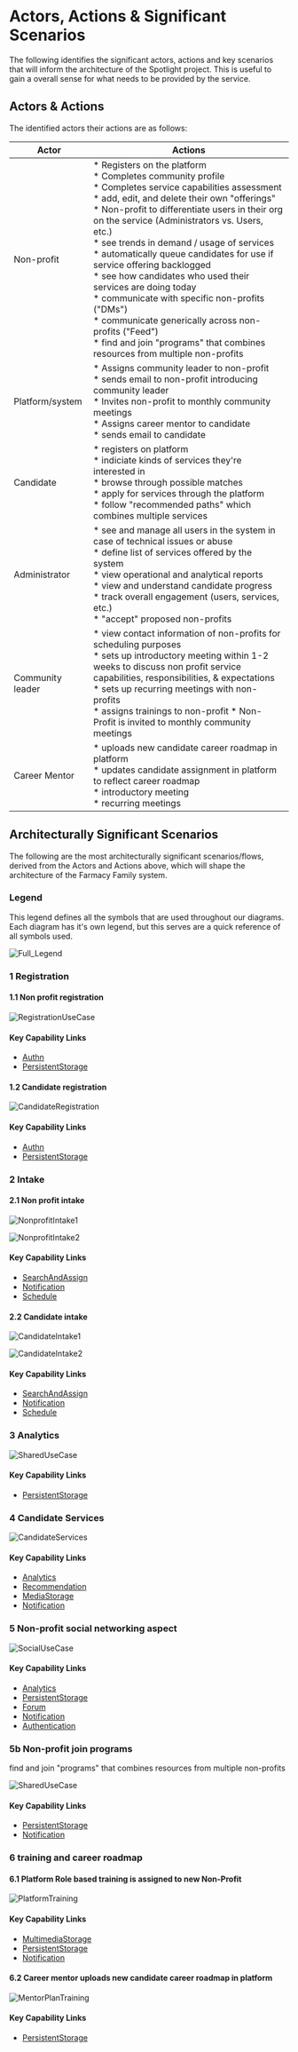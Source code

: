 # Actors, Actions & Significant Scenarios

The following identifies the significant actors, actions and key scenarios that will inform the architecture of the Spotlight project. This is useful to gain a overall sense for what needs to be provided by the service.
## Actors & Actions

The identified actors their actions are as follows:

| Actor                  | Actions                                                      |
| ---------------------- | ------------------------------------------------------------ |
| Non-profit  | * Registers on the platform<br />* Completes community profile <br />* Completes service capabilities assessment<br />* add, edit, and delete their own "offerings"<br /> * Non-profit to differentiate users in their org on the service (Administrators vs. Users, etc.)<br />* see trends in demand / usage of services<br />* automatically queue candidates for use if service offering backlogged<br />* see how candidates who used their services are doing today<br />* communicate with specific non-profits ("DMs")<br />* communicate generically across non-profits ("Feed")<br />* find and join "programs" that combines resources from multiple non-profits<br />|
| Platform/system          | * Assigns community leader to non-profit<br />* sends email to non-profit introducing community leader<br />* Invites non-profit to monthly community meetings<br />* Assigns career mentor to candidate<br />* sends email to candidate|
| Candidate       | * registers on platform <br />* indiciate kinds of services they're interested in<br />* browse through possible matches <br />* apply for services through the platform<br />* follow "recommended paths" which combines multiple services |
| Administrator              | * see and manage all users in the system in case of technical issues or abuse<br />* define list of services offered by the system<br />* view operational and analytical reports <br />* view and understand candidate progress<br />* track overall engagement (users, services, etc.)<br />* "accept" proposed non-profits<br />|
| Community leader           | * view contact information of non-profits for scheduling purposes<br />* sets up introductory meeting within 1-2 weeks to discuss non profit service capabilities, responsibilities, & expectations <br />* sets up recurring meetings with non-profits <br />* assigns trainings to non-profit * Non-Profit is invited to monthly community meetings |
| Career Mentor          | * uploads new candidate career roadmap in platform	<br />* updates candidate assignment in platform to reflect career roadmap	<br />* introductory meeting <br />* recurring meetings<br /> |


## Architecturally Significant Scenarios

The following are the most architecturally significant scenarios/flows, derived from the Actors and Actions above, which will shape the architecture of the Farmacy Family system.

### Legend
This legend defines all the symbols that are used throughout our diagrams. Each diagram has it's own legend, but this serves are a quick reference of all symbols used.

![Full_Legend](./assets/Full_Legend.png)

### 1 Registration 
#### 1.1 Non profit registration

![RegistrationUseCase](./assets/RegistrationUseCase.png)

#### Key Capability Links
- [Authn](./Key%20Capabilities/Core/Authentication.md)
- [PersistentStorage](./Key%20Capabilities/Core/PersistentStorage.md)

#### 1.2 Candidate registration
![CandidateRegistration](./assets/CandidateRegistration.png)

#### Key Capability Links
- [Authn](./Key%20Capabilities/Core/Authentication.md)
- [PersistentStorage](./Key%20Capabilities/Core/PersistentStorage.md)


### 2 Intake

#### 2.1 Non profit intake
![NonprofitIntake1](./assets/Spotlight%20-%20Non-profit%20Intake%20-%201.png)

![NonprofitIntake2](./assets/Spotlight%20-%20Non-profit%20Intake%20-2.png)

#### Key Capability Links
- [SearchAndAssign](./Key%20Capabilities/Core/SearchAndAssign.md)
- [Notification](./Key%20Capabilities/Core/Notification.md)
- [Schedule](./Key%20Capabilities/Core/Schedule.md)

#### 2.2 Candidate intake

![CandidateIntake1](./assets/Spotlight%20Candidate%20Intake%20-1.png)

![CandidateIntake2](./assets/Spotlight%20Candidate%20Intake%20-%202.png)

#### Key Capability Links
- [SearchAndAssign](./Key%20Capabilities/Core/SearchAndAssign.md)
- [Notification](./Key%20Capabilities/Core/Notification.md)
- [Schedule](./Key%20Capabilities/Core/Schedule.md)


### 3 Analytics

![SharedUseCase](./assets/Spotlight-Analytics.png)

#### Key Capability Links
- [PersistentStorage](./Key%20Capabilities/Core/PersistentStorage.md)

### 4 Candidate Services

![CandidateServices](./assets/Spotlight-CandidateServices.png)

#### Key Capability Links
- [Analytics](./Key%20Capabilities/Core/Analytics.md)
- [Recommendation](./Key%20Capabilities/Core/Recommendation.md)
- [MediaStorage](./Key%20Capabilities/Core/MultimediaStorage.md)
- [Notification](./Key%20Capabilities/Core/Notification.md)

### 5 Non-profit social networking aspect

![SocialUseCase](./assets/Spotlight-Social.png)

#### Key Capability Links
- [Analytics](./Key%20Capabilities/Core/Analytics.md)
- [PersistentStorage](./Key%20Capabilities/Core/PersistentStorage.md)
- [Forum](./Key%20Capabilities/Core/Forum.md)
- [Notification](./Key%20Capabilities/Core/Notification.md)
- [Authentication](./Key%20Capabilities/Core/Authentication.md)


### 5b Non-profit join programs

find and join "programs" that combines resources from multiple non-profits

![SharedUseCase](./assets/Spotlight-SharedServices.png)

#### Key Capability Links
- [PersistentStorage](./Key%20Capabilities/Core/PersistentStorage.md)
- [Notification](./Key%20Capabilities/Core/Notification.md)

### 6 training and career roadmap
#### 6.1 Platform Role based training is assigned to new Non-Profit

![PlatformTraining](./assets/Spotlight-NonProfitTraining.png)

#### Key Capability Links
- [MultimediaStorage](./Key%20Capabilities/Core/MultimediaStorage.md)
- [PersistentStorage](./Key%20Capabilities/Core/PersistentStorage.md)
- [Notification](./Key%20Capabilities/Core/Notification.md)

#### 6.2 Career mentor uploads new candidate career roadmap in platform	

![MentorPlanTraining](./assets/Spotlight-CareerMentorPlan.png)

#### Key Capability Links
- [PersistentStorage](./Key%20Capabilities/Core/PersistentStorage.md)
